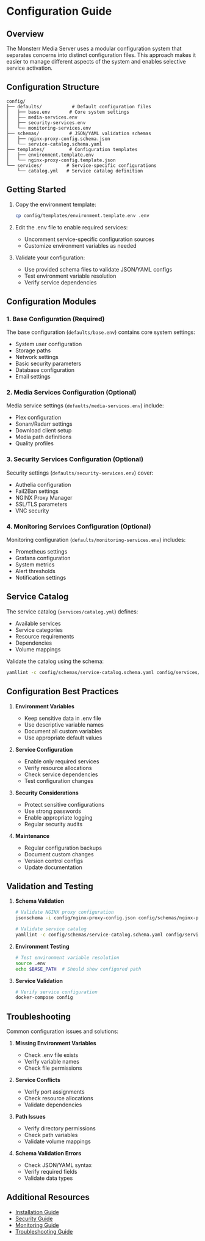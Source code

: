 # Configuration Guide

## Overview

The Monsterr Media Server uses a modular configuration system that separates concerns into distinct configuration files. This approach makes it easier to manage different aspects of the system and enables selective service activation.

## Configuration Structure

```
config/
├── defaults/           # Default configuration files
│   ├── base.env       # Core system settings
│   ├── media-services.env
│   ├── security-services.env
│   └── monitoring-services.env
├── schemas/           # JSON/YAML validation schemas
│   ├── nginx-proxy-config.schema.json
│   └── service-catalog.schema.yaml
├── templates/         # Configuration templates
│   ├── environment.template.env
│   └── nginx-proxy-config.template.json
└── services/         # Service-specific configurations
    └── catalog.yml   # Service catalog definition
```

## Getting Started

1. Copy the environment template:
   ```bash
   cp config/templates/environment.template.env .env
   ```

2. Edit the .env file to enable required services:
   - Uncomment service-specific configuration sources
   - Customize environment variables as needed

3. Validate your configuration:
   - Use provided schema files to validate JSON/YAML configs
   - Test environment variable resolution
   - Verify service dependencies

## Configuration Modules

### 1. Base Configuration (Required)

The base configuration (`defaults/base.env`) contains core system settings:
- System user configuration
- Storage paths
- Network settings
- Basic security parameters
- Database configuration
- Email settings

### 2. Media Services Configuration (Optional)

Media service settings (`defaults/media-services.env`) include:
- Plex configuration
- Sonarr/Radarr settings
- Download client setup
- Media path definitions
- Quality profiles

### 3. Security Services Configuration (Optional)

Security settings (`defaults/security-services.env`) cover:
- Authelia configuration
- Fail2Ban settings
- NGINX Proxy Manager
- SSL/TLS parameters
- VNC security

### 4. Monitoring Services Configuration (Optional)

Monitoring configuration (`defaults/monitoring-services.env`) includes:
- Prometheus settings
- Grafana configuration
- System metrics
- Alert thresholds
- Notification settings

## Service Catalog

The service catalog (`services/catalog.yml`) defines:
- Available services
- Service categories
- Resource requirements
- Dependencies
- Volume mappings

Validate the catalog using the schema:
```bash
yamllint -c config/schemas/service-catalog.schema.yaml config/services/catalog.yml
```

## Configuration Best Practices

1. **Environment Variables**
   - Keep sensitive data in .env file
   - Use descriptive variable names
   - Document all custom variables
   - Use appropriate default values

2. **Service Configuration**
   - Enable only required services
   - Verify resource allocations
   - Check service dependencies
   - Test configuration changes

3. **Security Considerations**
   - Protect sensitive configurations
   - Use strong passwords
   - Enable appropriate logging
   - Regular security audits

4. **Maintenance**
   - Regular configuration backups
   - Document custom changes
   - Version control configs
   - Update documentation

## Validation and Testing

1. **Schema Validation**
   ```bash
   # Validate NGINX proxy configuration
   jsonschema -i config/nginx-proxy-config.json config/schemas/nginx-proxy-config.schema.json

   # Validate service catalog
   yamllint -c config/schemas/service-catalog.schema.yaml config/services/catalog.yml
   ```

2. **Environment Testing**
   ```bash
   # Test environment variable resolution
   source .env
   echo $BASE_PATH  # Should show configured path
   ```

3. **Service Validation**
   ```bash
   # Verify service configuration
   docker-compose config
   ```

## Troubleshooting

Common configuration issues and solutions:

1. **Missing Environment Variables**
   - Check .env file exists
   - Verify variable names
   - Check file permissions

2. **Service Conflicts**
   - Verify port assignments
   - Check resource allocations
   - Validate dependencies

3. **Path Issues**
   - Verify directory permissions
   - Check path variables
   - Validate volume mappings

4. **Schema Validation Errors**
   - Check JSON/YAML syntax
   - Verify required fields
   - Validate data types

## Additional Resources

- [Installation Guide](installation.md)
- [Security Guide](security.md)
- [Monitoring Guide](monitoring.md)
- [Troubleshooting Guide](troubleshooting.md)